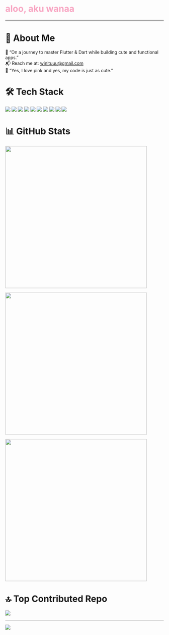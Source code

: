 <h1 align="left" style="color: #F8A5C2;">aloo, aku wanaa</h1>

---
# 💫 About Me

🍓 “On a journey to master Flutter & Dart while building cute and functional apps.”  
📬 Reach me at: [winituuu@gmail.com](mailto:winituuu@gmail.com)  
🌷 “Yes, I love pink and yes, my code is just as cute.”

# 🛠️ Tech Stack
<p align="left">
  <img src="https://img.shields.io/badge/Dart-0175C2?style=for-the-badge&logo=dart&logoColor=white" />
  <img src="https://img.shields.io/badge/Flutter-FF69B4?style=for-the-badge&logo=flutter&logoColor=white" />
  <img src="https://img.shields.io/badge/Java-FD7C6E?style=for-the-badge&logo=openjdk&logoColor=white" />
  <img src="https://img.shields.io/badge/Laravel-FF2D55?style=for-the-badge&logo=laravel&logoColor=white" />
  <img src="https://img.shields.io/badge/HTML5-F28AB2?style=for-the-badge&logo=html5&logoColor=white" />
  <img src="https://img.shields.io/badge/MySQL-FF9AA2?style=for-the-badge&logo=mysql&logoColor=white" />
  <img src="https://img.shields.io/badge/Apache-FEC8D8?style=for-the-badge&logo=apache&logoColor=black" />
  <img src="https://img.shields.io/badge/Canva-FFB7B2?style=for-the-badge&logo=canva&logoColor=white" />
  <img src="https://img.shields.io/badge/Figma-FF5EAE?style=for-the-badge&logo=figma&logoColor=white" />
  <img src="https://img.shields.io/badge/Adobe-FE91CA?style=for-the-badge&logo=adobe&logoColor=white" />
</p>

# 📊 GitHub Stats
<p align="left">
  <img src="https://github-readme-stats.vercel.app/api?username=nwanaa&show_icons=true&hide_border=true&bg_color=ffe6f0&title_color=cc3366&text_color=66334d&icon_color=cc3366" width="450" />
</p>

<p align="left">
  <img src="https://github-readme-streak-stats.herokuapp.com/?user=nwanaa&hide_border=true&background=ffe6f0&ring=cc3366&fire=ff6699&currStreakLabel=cc3366&sideLabels=cc3366&dates=66334d&sideNums=cc3366&currStreakNum=cc3366" width="450" />
</p>

<p align="left">
  <img src="https://github-readme-stats.vercel.app/api/top-langs/?username=nwanaa&layout=compact&hide_border=true&bg_color=ffe6f0&title_color=cc3366&text_color=66334d" width="450" />
</p>


# 🔝 Top Contributed Repo

![](https://github-contributor-stats.vercel.app/api?username=nwanaa&limit=5&theme=dark&combine_all_yearly_contributions=true)

---
[![](https://visitcount.itsvg.in/api?id=nwanaa&icon=0&color=0)](https://visitcount.itsvg.in)





